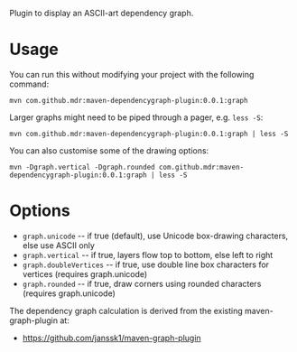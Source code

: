 Plugin to display an ASCII-art dependency graph.

Usage
=====

You can run this without modifying your project with the following command:

    mvn com.github.mdr:maven-dependencygraph-plugin:0.0.1:graph

Larger graphs might need to be piped through a pager, e.g. `less -S`:

    mvn com.github.mdr:maven-dependencygraph-plugin:0.0.1:graph | less -S

You can also customise some of the drawing options:

    mvn -Dgraph.vertical -Dgraph.rounded com.github.mdr:maven-dependencygraph-plugin:0.0.1:graph | less -S

Options
=======

* `graph.unicode` -- if true (default), use Unicode box-drawing characters, else use ASCII only
* `graph.vertical` -- if true, layers flow top to bottom, else left to right
* `graph.doubleVertices` -- if true, use double line box characters for vertices (requires graph.unicode)
* `graph.rounded` -- if true, draw corners using rounded characters (requires graph.unicode)

The dependency graph calculation is derived from the existing maven-graph-plugin at:

* https://github.com/janssk1/maven-graph-plugin
